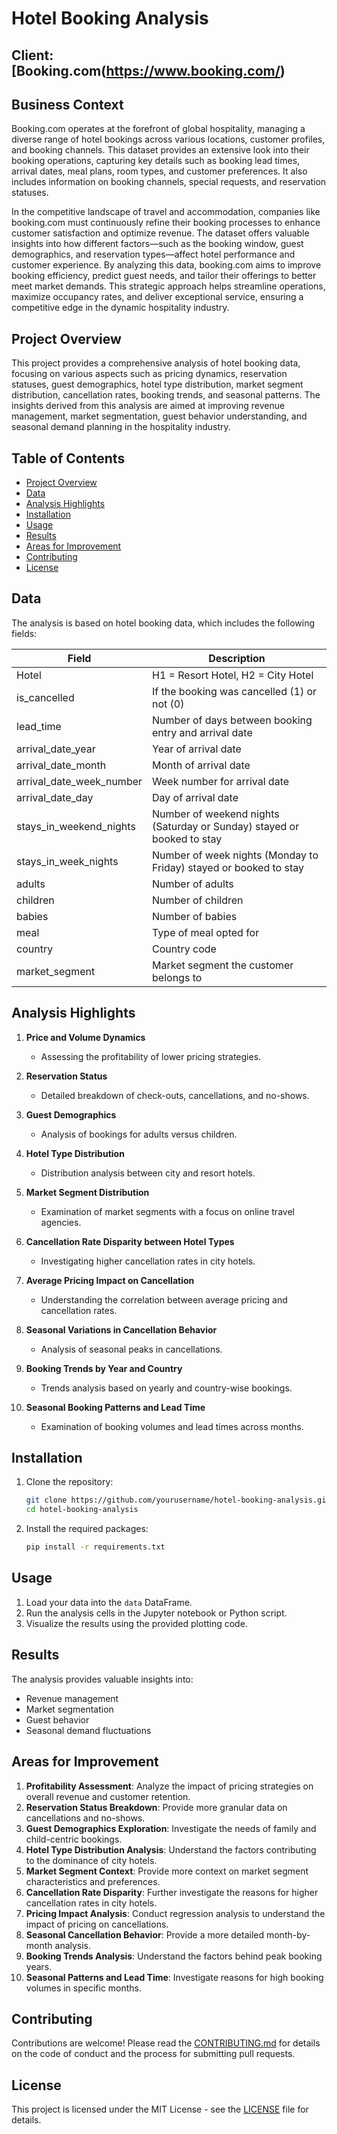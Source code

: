 # Hotel Booking Analysis

## Client: [Booking.com(https://www.booking.com/)


## Business Context
Booking.com operates at the forefront of global hospitality, managing a diverse range of hotel bookings across various locations, customer profiles, and booking channels. This dataset provides an extensive look into their booking operations, capturing key details such as booking lead times, arrival dates, meal plans, room types, and customer preferences. It also includes information on booking channels, special requests, and reservation statuses.

In the competitive landscape of travel and accommodation, companies like booking.com must continuously refine their booking processes to enhance customer satisfaction and optimize revenue. The dataset offers valuable insights into how different factors—such as the booking window, guest demographics, and reservation types—affect hotel performance and customer experience. By analyzing this data, booking.com aims to improve booking efficiency, predict guest needs, and tailor their offerings to better meet market demands. This strategic approach helps streamline operations, maximize occupancy rates, and deliver exceptional service, ensuring a competitive edge in the dynamic hospitality industry.

## Project Overview
This project provides a comprehensive analysis of hotel booking data, focusing on various aspects such as pricing dynamics, reservation statuses, guest demographics, hotel type distribution, market segment distribution, cancellation rates, booking trends, and seasonal patterns. The insights derived from this analysis are aimed at improving revenue management, market segmentation, guest behavior understanding, and seasonal demand planning in the hospitality industry.

## Table of Contents
- [Project Overview](#project-overview)
- [Data](#data)
- [Analysis Highlights](#analysis-highlights)
- [Installation](#installation)
- [Usage](#usage)
- [Results](#results)
- [Areas for Improvement](#areas-for-improvement)
- [Contributing](#contributing)
- [License](#license)

## Data
The analysis is based on hotel booking data, which includes the following fields:

| Field                      | Description                                                                 |
|----------------------------|-----------------------------------------------------------------------------|
| Hotel                      | H1 = Resort Hotel, H2 = City Hotel                                          |
| is_cancelled               | If the booking was cancelled (1) or not (0)                                  |
| lead_time                  | Number of days between booking entry and arrival date                        |
| arrival_date_year          | Year of arrival date                                                        |
| arrival_date_month         | Month of arrival date                                                       |
| arrival_date_week_number   | Week number for arrival date                                                |
| arrival_date_day           | Day of arrival date                                                         |
| stays_in_weekend_nights    | Number of weekend nights (Saturday or Sunday) stayed or booked to stay       |
| stays_in_week_nights       | Number of week nights (Monday to Friday) stayed or booked to stay            |
| adults                     | Number of adults                                                            |
| children                   | Number of children                                                          |
| babies                     | Number of babies                                                            |
| meal                       | Type of meal opted for                                                      |
| country                    | Country code                                                                |
| market_segment             | Market segment the customer belongs to                                      |


## Analysis Highlights
1. **Price and Volume Dynamics**
   - Assessing the profitability of lower pricing strategies.

2. **Reservation Status**
   - Detailed breakdown of check-outs, cancellations, and no-shows.

3. **Guest Demographics**
   - Analysis of bookings for adults versus children.

4. **Hotel Type Distribution**
   - Distribution analysis between city and resort hotels.

5. **Market Segment Distribution**
   - Examination of market segments with a focus on online travel agencies.

6. **Cancellation Rate Disparity between Hotel Types**
   - Investigating higher cancellation rates in city hotels.

7. **Average Pricing Impact on Cancellation**
   - Understanding the correlation between average pricing and cancellation rates.

8. **Seasonal Variations in Cancellation Behavior**
   - Analysis of seasonal peaks in cancellations.

9. **Booking Trends by Year and Country**
   - Trends analysis based on yearly and country-wise bookings.

10. **Seasonal Booking Patterns and Lead Time**
    - Examination of booking volumes and lead times across months.

## Installation
1. Clone the repository:
    ```bash
    git clone https://github.com/yourusername/hotel-booking-analysis.git
    cd hotel-booking-analysis
    ```

2. Install the required packages:
    ```bash
    pip install -r requirements.txt
    ```

## Usage
1. Load your data into the `data` DataFrame.
2. Run the analysis cells in the Jupyter notebook or Python script.
3. Visualize the results using the provided plotting code.

## Results
The analysis provides valuable insights into:
- Revenue management
- Market segmentation
- Guest behavior
- Seasonal demand fluctuations

## Areas for Improvement
1. **Profitability Assessment**: Analyze the impact of pricing strategies on overall revenue and customer retention.
2. **Reservation Status Breakdown**: Provide more granular data on cancellations and no-shows.
3. **Guest Demographics Exploration**: Investigate the needs of family and child-centric bookings.
4. **Hotel Type Distribution Analysis**: Understand the factors contributing to the dominance of city hotels.
5. **Market Segment Context**: Provide more context on market segment characteristics and preferences.
6. **Cancellation Rate Disparity**: Further investigate the reasons for higher cancellation rates in city hotels.
7. **Pricing Impact Analysis**: Conduct regression analysis to understand the impact of pricing on cancellations.
8. **Seasonal Cancellation Behavior**: Provide a more detailed month-by-month analysis.
9. **Booking Trends Analysis**: Understand the factors behind peak booking years.
10. **Seasonal Patterns and Lead Time**: Investigate reasons for high booking volumes in specific months.

## Contributing
Contributions are welcome! Please read the [CONTRIBUTING.md](CONTRIBUTING.md) for details on the code of conduct and the process for submitting pull requests.

## License
This project is licensed under the MIT License - see the [LICENSE](LICENSE) file for details.
